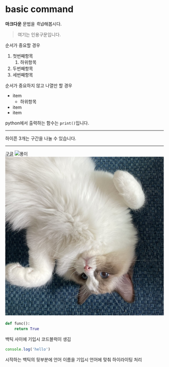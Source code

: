 # basic command

**마크다운** 문법을 *학습*해봅시다.

> 여기는 인용구문입니다.

순서가 중요할 경우
1. 첫번째항목
    1. 하위항목
2. 두번째항목
3. 세번째항목

순서가 중요하지 않고 나열만 할 경우
- item
    - 하위항목
- item
- item

python에서 출력하는 함수는 `print()`입니다.

---
하이픈 3개는 구간을 나눌 수 있습니다.

---
[구글](https://google.com)
![퐁이](https://postfiles.pstatic.net/MjAyMjA4MDZfMjIg/MDAxNjU5NzIwMTgzNzAy.U_BNdThBYV97O163WzE7RqT69h07MkjXgjy3fHnGOEYg.BomMF-d-gG8phleyw9-Wmy9uGLfNqLJeX53qDJM6k2Qg.JPEG.breezy_green/output_575576499.jpg?type=w966)
![퐁퐁](./../assets/phong.jpg)


```python
def func():
    return True
```
백틱 사이에 기입시 코드블럭이 생김

```javascript
console.log('hello')

```
시작하는 백틱의 뒷부분에 언어 이름을 기입시 언어에 맞춰 하이라이팅 처리 


